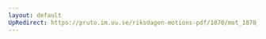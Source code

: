 ```yaml
---
layout: default
UpRedirect: https://pruto.im.uu.se/riksdagen-motions-pdf/1870/mot_1870__ak__178/mot_1870__ak__178-001.pdf
---
```

